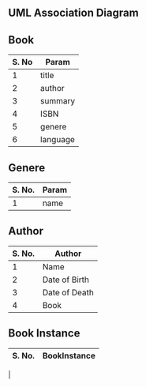 
## UML Association Diagram


## Book
| S. No | Param |
| ----- | ----- |
| 1 |  title |
| 2 | author |
| 3 | summary |
| 4 | ISBN |
| 5 | genere |
| 6 | language |

## Genere 

| S. No. | Param |
| --- | --- |
| 1 | name |


## Author 
 
 | S. No. | Author |
 | --- | --- |
 | 1 | Name |
 | 2 | Date of Birth |
 | 3 | Date of Death |
 | 4 | Book |

 ## Book Instance 

 | S. No. | BookInstance |
 |  ----- | -----------|
 | 



